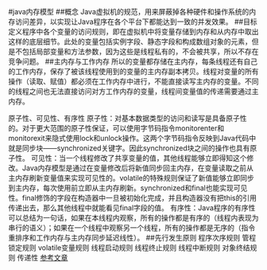 #java内存模型
##概念
Java虚拟机的规范，用来屏蔽掉各种硬件和操作系统的内存访问差异，以实现让Java程序在各个平台下都能达到一致的并发效果。
##目标
定义程序中各个变量的访问规则，即在虚拟机中将变量存储到内存和从内存中取出这样的底层细节。此处的变量包括实例字段、静态字段和构成数组对象的元素，但是不包括局部变量和方法参数，因为这些是线程私有的，不会被共享，所以不存在竞争问题。
##主内存与工作内存
所以的变量都存储在主内存，每条线程还有自己的工作内存，保存了被该线程使用到的变量的主内存副本拷贝。线程对变量的所有操作（读取、赋值）都必须在工作内存中进行，不能直接读写主内存的变量。不同的线程之间也无法直接访问对方工作内存的变量，线程间变量值的传递需要通过主内存。

原子性、可见性、有序性
原子性：对基本数据类型的访问和读写是具备原子性的。对于更大范围的原子性保证，可以使用字节码指令monitorenter和monitorexit来隐式使用lock和unlock操作。这两个字节码指令反映到Java代码中就是同步块——synchronized关键字。因此synchronized块之间的操作也具有原子性。
可见性：当一个线程修改了共享变量的值，其他线程能够立即得知这个修改。Java内存模型是通过在变量修改后将新值同步回主内存，在变量读取之前从主内存刷新变量值来实现可见性的。volatile的特殊规则保证了新值能够立即同步到主内存，每次使用前立即从主内存刷新。synchronized和final也能实现可见性。final修饰的字段在构造器中一旦被初始化完成，并且构造器没有把this的引用传递出去，那么其他线程中就能看见final字段的值。
有序性：Java程序的有序性可以总结为一句话，如果在本线程内观察，所有的操作都是有序的（线程内表现为串行的语义）；如果在一个线程中观察另一个线程，所有的操作都是无序的（指令重排序和工作内存与主内存同步延迟线性）。
##先行发生原则
程序次序规则
管程锁定规则
volatile变量规则
线程启动规则
线程终止规则
线程中断规则
对象终结规则
传递性
[参考文章](https://www.cnblogs.com/zhaoyanhaoBlog/p/9208223.html)